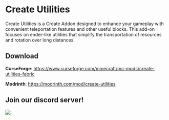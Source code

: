 # Create Utilities
Create Utilities is a Create Addon designed to enhance your gameplay with convenient teleportation features and other useful blocks. This add-on focuses on ender-like utilities that simplify the transportation of resources and rotation over long distances.


## Download
**CurseForge**: https://www.curseforge.com/minecraft/mc-mods/create-utilities-fabric

**Modrinth**: https://modrinth.com/mod/create-utilities

## Join our discord server!
<a href="https://discord.gg/TbEHCGu3kp">
<img src="https://discordapp.com/api/guilds/1124104201287504004/embed.png?style=banner2&amp;v=2">
</a>

